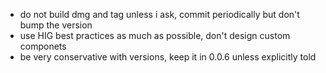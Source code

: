 - do not build dmg and tag unless i ask, commit periodically but don't bump the version
- use HIG best practices as much as possible, don't design custom componets
- be very conservative with versions, keep it in 0.0.6 unless explicitly told